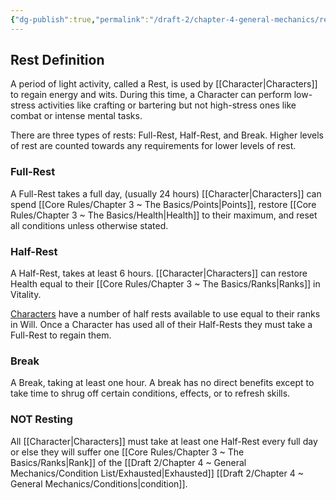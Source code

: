 ```yaml
---
{"dg-publish":true,"permalink":"/draft-2/chapter-4-general-mechanics/resting/"}
---
```


## Rest Definition
A period of light activity, called a Rest, is used by [[Character\|Characters]] to regain energy and wits. During this time, a Character can perform low-stress activities like crafting or bartering but not high-stress ones like combat or intense mental tasks.

There are three types of rests: Full-Rest, Half-Rest, and Break. 
Higher levels of rest are counted towards any requirements for lower levels of rest.

### Full-Rest
A Full-Rest takes a full day, (usually 24 hours)
[[Character\|Characters]] can spend [[Core Rules/Chapter 3 ~ The Basics/Points\|Points]], restore [[Core Rules/Chapter 3 ~ The Basics/Health\|Health]] to their maximum, and reset all conditions unless otherwise stated.
### Half-Rest
A Half-Rest, takes at least 6 hours.
[[Character\|Characters]] can restore Health equal to their [[Core Rules/Chapter 3 ~ The Basics/Ranks\|Ranks]] in Vitality.

[Characters](https://thread-the-ttrpg.vercel.app/ttrpg-basics/character/) have a number of half rests available to use equal to their ranks in Will. Once a Character has used all of their Half-Rests they must take a Full-Rest to regain them.
### Break
A Break, taking at least one hour.
A break has no direct benefits except to take time to shrug off certain conditions, effects, or to refresh skills.

### **NOT** Resting
All [[Character\|Characters]] must take at least one Half-Rest every full day or else they will suffer one [[Core Rules/Chapter 3 ~ The Basics/Ranks\|Rank]] of the [[Draft 2/Chapter 4 ~ General Mechanics/Condition List/Exhausted\|Exhausted]] [[Draft 2/Chapter 4 ~ General Mechanics/Conditions\|condition]].